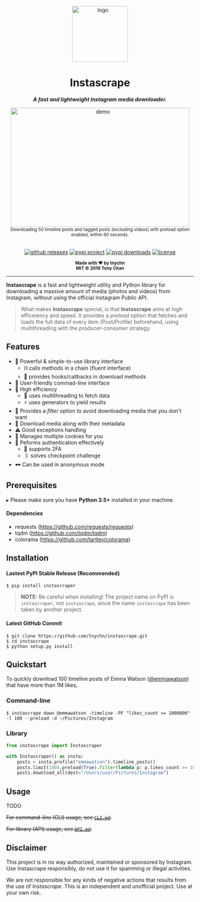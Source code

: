 <p align="center"><img alt="logo" src="./logo.png" width="150" height="150"></p>

<h1 align="center">Instascrape</h1>

<p align="center"><strong><i>A fast and lightweight Instagram media downloader.</i></strong></p>

<div align="center">
  <img alt="demo" src="./demo.gif" width="480" height="320">
</div>
<div align="center">
  <sub>Downloading 50 timeline posts and tagged posts (excluding videos) with preload option enabled, within 60 seconds.</sub>
</div>

<br>

<p align="center">
  <a href="https://github.com/tnychn/instascrape/releases"><img alt="github releases" src="https://img.shields.io/github/v/release/tnychn/instascrape"></a>
  <a href="https://pypi.python.org/pypi/instascraper"><img alt="pypi project" src="https://img.shields.io/pypi/v/instascraper.svg"></a>
  <a href="https://pypi.python.org/pypi/instascraper"><img alt="pypi downloads" src="https://img.shields.io/pypi/dm/instascraper.svg"></a>
  <a href="./LICENSE.txt"><img alt="license" src="https://img.shields.io/github/license/tnychn/instascrape.svg"></a>
</p>

<div align="center">
    <sub><strong>Made with ♥︎ by tnychn</strong></sub>
    <br>
    <sub><strong>MIT © 2019 Tony Chan</strong></sub>
</div>

---

**Instascrape** is a fast and lightweight utility and Python library for downloading a massive amount of media (photos and videos)
from Instagram, without using the official Instagram Public API.

> What makes **Instascrape** special, is that **Instascrape** aims at high efficeiency and speed.
> It provides a *preload* option that fetches and loads the full data of every item (Post/Profile) beforehand,
> using multithreading with the *producer-consumer* strategy.

## Features

* 🔌 Powerful & simple-to-use library interface
  * ⛓ calls methods in a chain (fluent interface)
  * 🔩 provides hooks/callbacks in download methods
* 🚸 User-friendly commad-line interface
* 💨 High efficiency
  * 🧵 uses multithreading to fetch data
  * ⚡️ uses generators to yield results
* 🔎 Provides a *filter* option to avoid downloading media that you don't want
* 📑 Download media along with their metadata
* ⚠️ Good exceptions handling
* 🍪 Manages multiple cookies for you
* 🔑 Peforms authentication effectively
  * 🔐 supports 2FA
  * 🖇 solves checkpoint challenge
* 🕶 Can be used in anonymous mode

## Prerequisites

▸ Please make sure you have **Python 3.5+** installed in your machine.

#### Dependencies

* requests (https://github.com/requests/requests)
* tqdm (https://github.com/tqdm/tqdm)
* colorama (https://github.com/tartley/colorama)

## Installation

#### Lastest PyPI Stable Release (Recommended)

`$ pip install instascraper`

> **NOTE:** Be careful when installing! The project name on PyPI is `instascraper`, not `instascrape`,
>since the name `instascrape` has been taken by another project.

#### Latest GitHub Commit

```shell script
$ git clone https://github.com/tnychn/instascrape.git
$ cd instascrape
$ python setup.py install
```

## Quickstart

To quickly download 100 timeline posts of Emma Watson ([@emmawatson](https://instagram.com/emmawatson)) that have more than 1M likes, 

### Command-line

`$ instascrape down @emmawatson -timeline -PF "likes_count >= 1000000" -l 100 --preload -d ~/Pictures/Instagram`

### Library

```python
from instascrape import Instascraper

with Instascraper() as insta:
    posts = insta.profile("emmawatson").timeline_posts()
    posts.limit(100).preload(True).filter(lambda p: p.likes_count >= 1000000)
    posts.download_all(dest="/Users/user/Pictures/Instagram")
```

## Usage

TODO

~~For command-line (CLI) usage, see [`CLI.md`](./CLI.md).~~

~~For library (API) usage, see [`API.md`](./API.md).~~

## Disclaimer

This project is in no way authorized, maintained or sponsored by Instagram. Use Instascrape responsibly,
do not use it for spamming or illegal activities.

We are not responsible for any kinds of negative actions that results from the use of *Instascrape*.
This is an independent and unofficial project. Use at your own risk.

